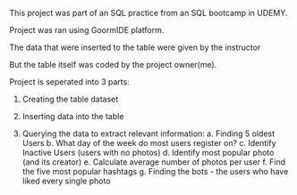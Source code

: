 This project was part of an SQL practice from an SQL bootcamp in UDEMY.

Project was ran using GoormIDE platform.

The data that were inserted to the table were given by the instructor

But the table itself was coded by the project owner(me).

Project is seperated into 3 parts:

1. Creating the table dataset

2. Inserting data into the table

3. Querying the data to extract relevant information:
   a. Finding 5 oldest Users
   b. What day of the week do most users register on?
   c. Identify Inactive Users (users with no photos)
   d. Identify most popular photo (and its creator)
   e. Calculate average number of photos per user
   f. Find the five most popular hashtags
   g. Finding the bots - the users who have liked every single photo
